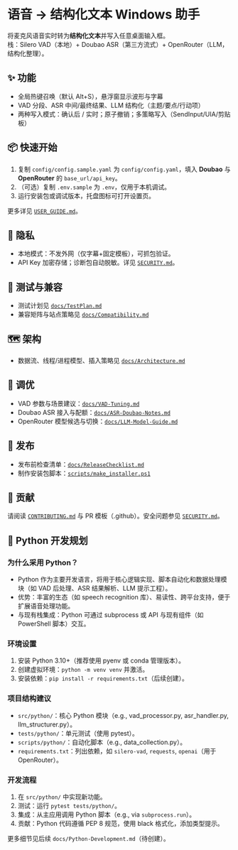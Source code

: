 # 语音 → 结构化文本 Windows 助手

将麦克风语音实时转为**结构化文本**并写入任意桌面输入框。  
栈：Silero VAD（本地）+ Doubao ASR（第三方流式）+ OpenRouter（LLM，结构化整理）。

## ✨ 功能
- 全局热键召唤（默认 Alt+S），悬浮窗显示波形与字幕
- VAD 分段、ASR 中间/最终结果、LLM 结构化（主题/要点/行动项）
- 两种写入模式：确认后 / 实时；原子撤销；多策略写入（SendInput/UIA/剪贴板）

## 📦 快速开始
1. 复制 `config/config.sample.yaml` 为 `config/config.yaml`，填入 **Doubao** 与 **OpenRouter** 的 `base_url/api_key`。
2. （可选）复制 `.env.sample` 为 `.env`，仅用于本机调试。
3. 运行安装包或调试版本，托盘图标可打开设置页。

更多详见 [`USER_GUIDE.md`](./USER_GUIDE.md)。

## 🔐 隐私
- 本地模式：不发外网（仅字幕+固定模板），可抓包验证。
- API Key 加密存储；诊断包自动脱敏。详见 [`SECURITY.md`](./SECURITY.md)。

## 🧪 测试与兼容
- 测试计划见 [`docs/TestPlan.md`](./docs/TestPlan.md)
- 兼容矩阵与站点策略见 [`docs/Compatibility.md`](./docs/Compatibility.md)

## 🗺️ 架构
- 数据流、线程/进程模型、插入策略见 [`docs/Architecture.md`](./docs/Architecture.md)

## 🧰 调优
- VAD 参数与场景建议：[`docs/VAD-Tuning.md`](./docs/VAD-Tuning.md)
- Doubao ASR 接入与配额：[`docs/ASR-Doubao-Notes.md`](./docs/ASR-Doubao-Notes.md)
- OpenRouter 模型候选与切换：[`docs/LLM-Model-Guide.md`](./docs/LLM-Model-Guide.md)

## 🚀 发布
- 发布前检查清单：[`docs/ReleaseChecklist.md`](./docs/ReleaseChecklist.md)
- 制作安装包脚本：[`scripts/make_installer.ps1`](./scripts/make_installer.ps1)

## 🤝 贡献
请阅读 [`CONTRIBUTING.md`](./CONTRIBUTING.md) 与 PR 模板（.github）。安全问题参见 [`SECURITY.md`](./SECURITY.md)。

## 🐍 Python 开发规划

### 为什么采用 Python？
- Python 作为主要开发语言，将用于核心逻辑实现、脚本自动化和数据处理模块（如 VAD 后处理、ASR 结果解析、LLM 提示工程）。
- 优势：丰富的生态（如 speech recognition 库）、易读性、跨平台支持，便于扩展语音处理功能。
- 与现有栈集成：Python 可通过 subprocess 或 API 与现有组件（如 PowerShell 脚本）交互。

### 环境设置
1. 安装 Python 3.10+（推荐使用 pyenv 或 conda 管理版本）。
2. 创建虚拟环境：`python -m venv venv` 并激活。
3. 安装依赖：`pip install -r requirements.txt`（后续创建）。

### 项目结构建议
- `src/python/`：核心 Python 模块（e.g., vad_processor.py, asr_handler.py, llm_structurer.py）。
- `tests/python/`：单元测试（使用 pytest）。
- `scripts/python/`：自动化脚本（e.g., data_collection.py）。
- `requirements.txt`：列出依赖，如 `silero-vad`, `requests`, `openai`（用于 OpenRouter）。

### 开发流程
1. 在 `src/python/` 中实现新功能。
2. 测试：运行 `pytest tests/python/`。
3. 集成：从主应用调用 Python 脚本（e.g., via `subprocess.run`）。
4. 贡献：Python 代码遵循 PEP 8 规范，使用 black 格式化，添加类型提示。

更多细节见后续 `docs/Python-Development.md`（待创建）。
